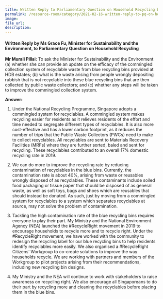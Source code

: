 ```yaml
---  
title: Written Reply to Parliamentary Question on Household Recycling by Ms Grace Fu, Minister for Sustainability and the Environment
permalink: /resource-room/category/2021-02-16-written-reply-to-pq-on-household-recycling/
image:  
file_url:  
description:  
---  
```


#### Written Reply by Ms Grace Fu, Minister for Sustainability and the Environment, to Parliamentary Question on Household Recycling

**Mr Murali Pillai:** To ask the Minister for Sustainability and the Environment (a) whether she can provide an update on the efficacy of the commingled collection system of recyclable waste from blue recycling bins provided at HDB estates; (b) what is the waste arising from people wrongly depositing rubbish that is not recyclable into these blue recycling bins that are then collected by public waste collectors; and (c) whether any steps will be taken to improve the commingled collection system.

**Answer:**

1.  Under the National Recycling Programme, Singapore adopts a commingled system for recyclables. A commingled system makes recycling easier for residents as it relieves residents of the effort and time needed to segregate different types of recyclables.  It is also more cost-effective and has a lower carbon footprint, as it reduces the number of trips that the Public Waste Collectors (PWCs) need to make to collect recyclables.  All recyclables are sent to Materials Recovery Facilities (MRFs) where they are further sorted, baled and sent for recycling. These recyclables contributed to an overall 17% domestic recycling rate in 2019. 

2.	We can do more to improve the recycling rate by reducing contamination of recyclables in the blue bins. Currently, the contamination rate is about 40%, arising from waste or reusables wrongly disposed of as recyclables. These contaminants include soiled food packaging or tissue paper that should be disposed of as general waste, as well as soft toys, bags and shoes which are reusables that should instead be donated. As such, just by moving from a commingled system for recyclables to a system which separates recyclables at source, may not solve the problem of contamination. 

3.	Tackling the high contamination rate of the blue recycling bins requires everyone to play their part.  My Ministry and the National Environment Agency (NEA) launched the #RecycleRight movement in 2019 to encourage households to recycle more and to recycle right. Under the #RecycleRight movement, we have worked with the community to redesign the recycling label for our blue recycling bins to help residents identify recyclables more easily. We also organised a #RecycleRight Citizens’ Workgroup to co-create solutions to improve the way households recycle. We are working with partners and members of the Workgroup to pilot projects arising from their recommendations, including new recycling bin designs.  

4.	My Ministry and the NEA will continue to work with stakeholders to raise awareness on recycling right. We also encourage all Singaporeans to do their part by recycling more and cleaning the recyclables before placing them in the blue bins.  

